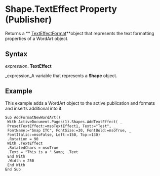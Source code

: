 
# Shape.TextEffect Property (Publisher)

Returns a  ** [TextEffectFormat](672d0ef0-cbcd-05ef-9aa5-b986c7b045ac.md)**object that represents the text formatting properties of a WordArt object.


## Syntax

 _expression_. **TextEffect**

 _expression_A variable that represents a  **Shape** object.


## Example

This example adds a WordArt object to the active publication and formats and inserts additional into it.


```
Sub AddFormatNewWordArt() 
 With ActiveDocument.Pages(1).Shapes.AddTextEffect( _ 
 PresetTextEffect:=msoTextEffect1, Text:="Test", _ 
 FontName:="Snap ITC", FontSize:=30, FontBold:=msoTrue, _ 
 FontItalic:=msoFalse, Left:=150, Top:=130) 
 .Rotation = 90 
 With .TextEffect 
 .RotatedChars = msoTrue 
 .Text = "This is a " &amp; .Text 
 End With 
 .Width = 250 
 End With 
End Sub
```

